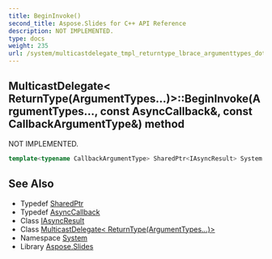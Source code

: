 ```yaml
---
title: BeginInvoke()
second_title: Aspose.Slides for C++ API Reference
description: NOT IMPLEMENTED.
type: docs
weight: 235
url: /system/multicastdelegate_tmpl_returntype_lbrace_argumenttypes_dots_rbrace__end_tmpl/begininvoke/
---
```

## MulticastDelegate< ReturnType(ArgumentTypes...)>::BeginInvoke(ArgumentTypes..., const AsyncCallback\&, const CallbackArgumentType\&) method


NOT IMPLEMENTED.

```cpp
template<typename CallbackArgumentType> SharedPtr<IAsyncResult> System::MulticastDelegate<ReturnType(ArgumentTypes...)>::BeginInvoke(ArgumentTypes... args, const AsyncCallback &member, const CallbackArgumentType &obj)
```


## See Also

* Typedef [SharedPtr](../../sharedptr/)
* Typedef [AsyncCallback](../../asynccallback/)
* Class [IAsyncResult](../../iasyncresult/)
* Class [MulticastDelegate< ReturnType(ArgumentTypes...)>](../)
* Namespace [System](../../)
* Library [Aspose.Slides](../../../)